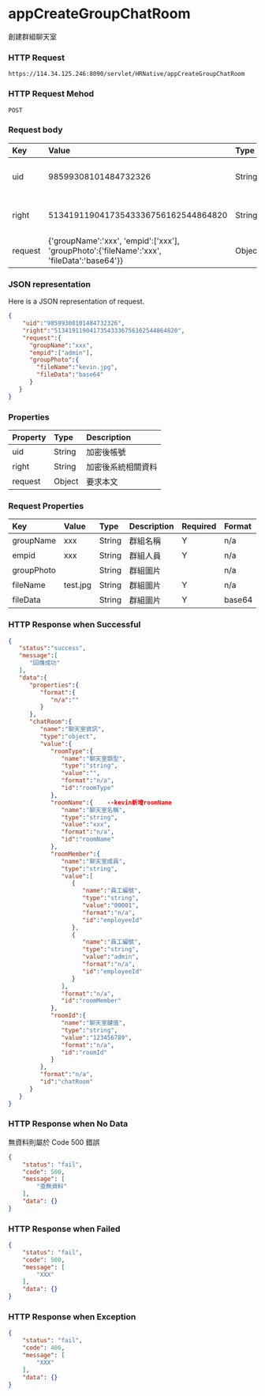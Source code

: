 # appCreateGroupChatRoom
創建群組聊天室

### HTTP Request
```
https://114.34.125.246:8090/servlet/HRNative/appCreateGroupChatRoom
```

### HTTP Request Mehod
```
POST
```

### Request body
| Key | Value | Type | Description |
|:----------|:-------------|:-----|:------------|
| uid | 98599308101484732326 | String | 需透過appLogin取得
| right | 51341911904173543336756162544864820 | String | 需透過appLogin取得 |
| request | {'groupName':'xxx', 'empid':['xxx'], 'groupPhoto':{'fileName':'xxx', 'fileData':'base64'}} | Object | 查詢條件

### JSON representation
Here is a JSON representation of request.
```json
{
    "uid":"98599308101484732326",
    "right":"51341911904173543336756162544864820",
    "request":{
      "groupName":"xxx", 
      "empid":["admin"],
      "groupPhoto":{
        "fileName":"kevin.jpg",
        "fileData":"base64"
      }
   }
}
```
### Properties
| Property | Type | Description |
|:---------|:-----|:------------|
| uid   | String | 加密後帳號 |
| right | String | 加密後系統相關資料 |
| request | Object | 要求本文 |


### Request Properties
| Key | Value | Type | Description | Required | Format |
|:----------|:-------------|:-----|:------------|:------------|:------------|
| groupName | xxx | String | 群組名稱 | Y | n/a |
| empid | xxx | String | 群組人員 | Y | n/a |
| groupPhoto |  | String | 群組圖片 |  | n/a |
| fileName | test.jpg | String | 群組圖片 | Y | n/a |
| fileData |  | String | 群組圖片 | Y | base64 |



### HTTP Response when Successful
```json
{
   "status":"success",
   "message":[
      "回傳成功"
   ],
   "data":{
      "properties":{
         "format":{
            "n/a":""
         }
      },
      "chatRoom":{
         "name":"聊天室資訊",
         "type":"object",
         "value":{
            "roomType":{
               "name":"聊天室類型",
               "type":"string",
               "value":"",
               "format":"n/a",
               "id":"roomType"
            },
            "roomName":{    --kevin新增roomName
               "name":"聊天室名稱",
               "type":"string",
               "value":"xxx",
               "format":"n/a",
               "id":"roomName"
            },
            "roomMember":{
               "name":"聊天室成員",
               "type":"string",
               "value":[
                  {
                     "name":"員工編號",
                     "type":"string",
                     "value":"00001",
                     "format":"n/a",
                     "id":"employeeId"
                  },
                  {
                     "name":"員工編號",
                     "type":"string",
                     "value":"admin",
                     "format":"n/a",
                     "id":"employeeId"
                  }
               ],
               "format":"n/a",
               "id":"roomMember"
            },
            "roomId":{
               "name":"聊天室鍵值",
               "type":"string",
               "value":"123456789",
               "format":"n/a",
               "id":"roomId"
            }
         },
         "format":"n/a",
         "id":"chatRoom"
      }
   }
}
```

### HTTP Response when No Data 
無資料則屬於 Code 500 錯誤
```json
{
    "status": "fail",
    "code": 500,
    "message": [
        "查無資料"
    ],
    "data": {}
}
```

### HTTP Response when Failed
```json
{
    "status": "fail",
    "code": 500,
    "message": [
        "XXX"
    ],
    "data": {}
}
```

### HTTP Response when Exception
```json
{
    "status": "fail",
    "code": 406,
    "message": [
        "XXX"
    ],
    "data": {}
}
```
